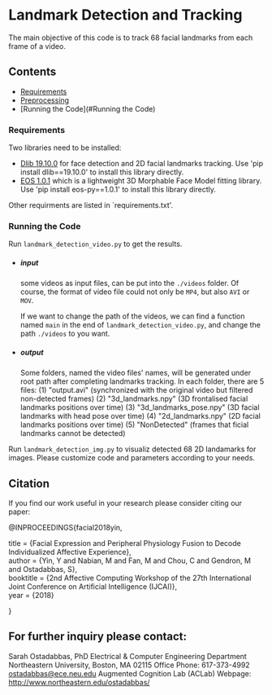 # Landmark Detection and Tracking

The main objective of this code is to track 68 facial landmarks from each frame of a video.

## Contents   
*  [Requirements](#Requirements)
*  [Preprocessing](#Preprocessing)
*  [Running the Code](#Running the Code)


### Requirements   
Two libraries need to be installed:

* [Dlib 19.10.0](http://dlib.net) for face detection and 2D facial landmarks tracking.
        Use 'pip install dlib==19.10.0' to install this library directly.
* [EOS 1.0.1](https://github.com/patrikhuber/eos/releases) which is a lightweight 3D Morphable Face Model fitting library.
        Use 'pip install eos-py==1.0.1' to install this library directly.

Other requirments are listed in `requirements.txt'.

### Running the Code
Run `landmark_detection_video.py` to get the results.

* ##### input
    some videos as input files, can be put into the `./videos` folder. Of course, the format of video file could not only be `MP4`,
    but also `AVI` or `MOV`.
    
    If we want to change the path of the videos, we can find a function named `main` in the end of `landmark_detection_video.py`,
    and change the path `./videos` to you want. 
* ##### output
    Some folders, named the video files' names, will be generated under root path after completing landmarks tracking. In each
    folder, there are 5 files:
        (1) "output.avi" (synchronized with the original video but filtered non-detected frames)
        (2) "3d_landmarks.npy" (3D frontalised facial landmarks positions over time)
        (3) "3d_landmarks_pose.npy" (3D facial landmarks with head pose over time)
        (4) "2d_landmarks.npy" (2D facial landmarks positions over time)
        (5) "NonDetected" (frames that ficial landmarks cannot be detected)

Run `landmark_detection_img.py` to visualiz detected 68 2D landamarks for images. Please customize code and parameters according to your needs. 

## Citation
If you find our work useful in your research please consider citing our paper:

@INPROCEEDINGS{facial2018yin,

  title     = {Facial Expression and Peripheral Physiology Fusion to Decode Individualized Affective Experience},  
  author    = {Yin, Y and Nabian, M and Fan, M and Chou, C and Gendron, M and Ostadabbas, S},  
  booktitle = {2nd Affective Computing Workshop of the 27th International Joint Conference on Artificial Intelligence (IJCAI)},  
  year      = {2018}  
  
}

## For further inquiry please contact: 
Sarah Ostadabbas, PhD
Electrical & Computer Engineering Department
Northeastern University, Boston, MA 02115
Office Phone: 617-373-4992
ostadabbas@ece.neu.edu
Augmented Cognition Lab (ACLab) Webpage: http://www.northeastern.edu/ostadabbas/
